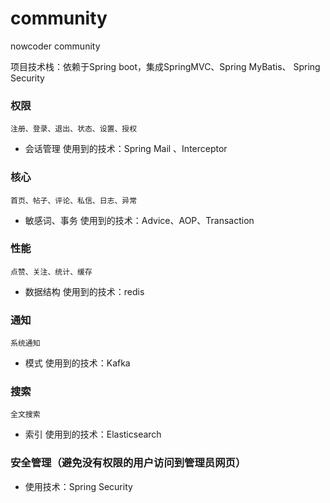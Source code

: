 # community
nowcoder community

项目技术栈：依赖于Spring boot，集成SpringMVC、Spring MyBatis、 Spring Security

### 权限
    注册、登录、退出、状态、设置、授权
    
* 会话管理 
使用到的技术：Spring Mail 、Interceptor

### 核心
    首页、帖子、评论、私信、日志、异常
    
* 敏感词、事务 
使用到的技术：Advice、AOP、Transaction

### 性能
    点赞、关注、统计、缓存
    
* 数据结构
使用到的技术：redis

### 通知
    系统通知
    
* 模式
使用到的技术：Kafka

### 搜索
    全文搜索

* 索引
使用到的技术：Elasticsearch

### 安全管理（避免没有权限的用户访问到管理员网页）
* 使用技术：Spring Security
